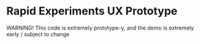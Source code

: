# Rapid Experiments UX Prototype

WARNING! This code is extremely prototype-y, and the demo is extremely early / subject to change
